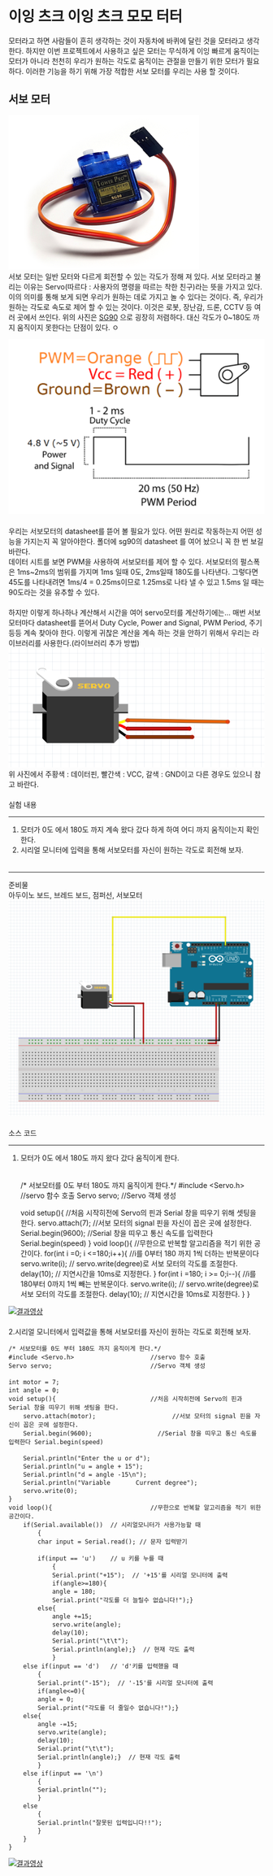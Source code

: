 # 이잉 츠크 이잉 츠크 모모 터터
모터라고 하면 사람들이 흔히 생각하는 것이 자동차에 바퀴에 달린 것을 모터라고 생각한다.
하지만 이번 프로젝트에서 사용하고 싶은 모터는 무식하게 이잉 빠르게 움직이는 모터가 아니라 천천히 우리가 원하는 각도로 움직이는
관절을 만들기 위한 모터가 필요하다. 이러한 기능을 하기 위해 가장 적합한 서보 모터를 우리는 사용 할 것이다. 
　  
## 서보 모터  
![Servo-motor](img/서보모터.PNG)  
서보 모터는 일반 모터와 다르게 회전할 수 있는 각도가 정해 져 있다. 서보 모터라고 불리는 이유는 
Servo(따르다 : 사용자의 명령을 따르는 착한 친구)라는 뜻을 가지고 있다. 이의 의미를 통해 보게 되면
우리가 원하는 데로 가지고 놀 수 있다는 것이다. 즉, 우리가 원하는 각도로 속도로 제어 할 수 있는 것이다.
이것은 로봇, 장난감, 드론, CCTV 등 여러 곳에서 쓰인다. 위의 사진은 [SG90](http://mechasolution.com/shop/goods/goods_view.php?goodsno=586229&category=) 으로 굉장히 저렴하다.
대신 각도가 0~180도 까지 움직이지 못한다는 단점이 있다.  ㅇ
　  

![원리](img/원리.PNG)  
　  
우리는 서보모터의 datasheet를 뜯어 볼 필요가 있다. 어떤 원리로 작동하는지 어떤 성능을 가지는지 꼭 알아야한다. 폴더에 sg90의 datasheet
를 여어 놨으니 꼭 한 번 보길 바란다.  
데이터 시트를 보면 PWM을 사용하여 서보모터를 제어 할 수 있다. 서보모터의 펄스폭은 1ms~2ms의 범위를 가지며 1ms 일때 0도, 2ms일때 180도를 나타낸다. 
그렇다면 45도를 나타내려면 1ms/4 = 0.25ms이므로 1.25ms로 나타 낼 수 있고 1.5ms 일 때는 90도라는 것을 유추할 수 있다.  
　  
하지만 이렇게 하나하나 계산해서 시간을 여어 servo모터를 계산하기에는... 매번 서보 모터마다 datasheet를 뜯어서 Duty Cycle, Power and Signal, PWM Period, 주기 등등 계속 찾아야 한다. 이렇게 귀찮은 계산을 계속 하는 것을 안하기 위해서 우리는 라이브러리를 사용한다.(라이브러리 추가 방법) 
![sg90](img/SERVO.PNG)  
위 사진에서 주황색 : 데이터핀, 빨간색 : VCC, 갈색 : GND이고 다른 경우도 있으니 참고 바란다.  
　  
실험 내용
***
1. 모터가 0도 에서 180도 까지 계속 왔다 갔다 하게 하여 어디 까지 움직이는지 확인한다.  
2. 시리얼 모니터에 입력을 통해 서보모터를 자신이 원하는 각도로 회전해 보자.  
　  
***
준비물  
아두이노 보드, 브레드 보드, 점퍼선, 서보모터  
![Servo_motor](img/Servo_motor.PNG)    
　  
소스 코드  

***  
1. 모터가 0도 에서 180도 까지 왔다 갔다 움직이게 한다.   
　  

  

    /* 서보모터를 0도 부터 180도 까지 움직이게 한다.*/
    #include <Servo.h>                     //servo 함수 호출
    Servo servo;                           //Servo 객체 생성
                                           
    
    void setup(){                          //처음 시작히전에 Servo의 핀과 Serial 창을 띠우기 위해 셋팅을 한다.
      servo.attach(7);                     //서보 모터의 signal 핀을 자신이 꼽은 곳에 설정한다.
      Serial.begin(9600);                  //Serial 창을 띠우고 통신 속도를 입력한다 Serial.begin(speed)
    }
    void loop(){                           //무한으로 반복할 알고리즘을 적기 위한 공간이다.
        for(int i =0; i <=180;i++){           //i를 0부터 180 까지 1씩 더하는 반복문이다
            servo.write(i);                      // servo.write(degree)로 서보 모터의 각도를 조절한다.
            delay(10);                           // 지연시간을 10ms로 지정한다.
        }
        for(int i =180; i >= 0;i--){         //i를 180부터 0까지 1씩 빼는 반복문이다.
        servo.write(i);                      // servo.write(degree)로 서보 모터의 각도를 조절한다.
        delay(10);                           // 지연시간을 10ms로 지정한다.
        }
    }
      
[![결과영상](../servo_motor/img/otto-diy.PNG)](https://www.youtube.com/watch?v=oMY6p6zNqz4)  
　  
2.시리얼 모니터에서 입력값을 통해 서보모터를 자신이 원하는 각도로 회전해 보자.  
      
    /* 서보모터를 0도 부터 180도 까지 움직이게 한다.*/
    #include <Servo.h>                     //servo 함수 호출
    Servo servo;                           //Servo 객체 생성

    int motor = 7;                                   
    int angle = 0;
    void setup(){                          //처음 시작히전에 Servo의 핀과 Serial 창을 띠우기 위해 셋팅을 한다.
        servo.attach(motor);                     //서보 모터의 signal 핀을 자신이 꼽은 곳에 설정한다.
        Serial.begin(9600);                  //Serial 창을 띠우고 통신 속도를 입력한다 Serial.begin(speed)
  
        Serial.println("Enter the u or d");
        Serial.println("u = angle + 15");
        Serial.println("d = angle -15\n");
        Serial.println("Variable       Current degree");
        servo.write(0);     
    }
    void loop(){                           //무한으로 반복할 알고리즘을 적기 위한 공간이다.
        if(Serial.available())  // 시리얼모니터가 사용가능할 때
            {
            char input = Serial.read(); // 문자 입력받기
     
            if(input == 'u')    // u 키를 누를 때
                {
                Serial.print("+15");  // '+15'를 시리얼 모니터에 출력
                if(angle>=180){
                angle = 180;
                Serial.print("각도를 더 늘릴수 없습니다!");}
            else{
                angle +=15;         
                servo.write(angle); 
                delay(10);
                Serial.print("\t\t");
                Serial.println(angle);}  // 현재 각도 출력
                } 
        else if(input == 'd')   // 'd'키를 입력했을 때
            {
            Serial.print("-15");  // '-15'를 시리얼 모니터에 출력
            if(angle<=0){
            angle = 0;
            Serial.print("각도를 더 줄일수 없습니다!");}
        else{
            angle -=15;        
            servo.write(angle); 
            delay(10);
            Serial.print("\t\t");
            Serial.println(angle);}  // 현재 각도 출력
            }
        else if(input == '\n')
            {
            Serial.println("");
            }
        else
            {
            Serial.println("잘못된 입력입니다!!");
            }
        }
    }
  
[![결과영상](../servo_motor/img/otto-diy.PNG)](https://www.youtube.com/watch?v=oMY6p6zNqz4)

